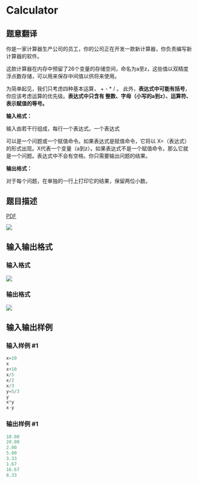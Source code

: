 # Calculator

## 题意翻译

你是一家计算器生产公司的员工，你的公司正在开发一款新计算器，你负责编写新计算器的软件。

这款计算器在内存中预留了26个变量的存储空间，命名为a至z，这些值以双精度浮点数存储，可以用来保存中间值以供将来使用。

为简单起见，我们只考虑四种基本运算， + - * / 。 此外，**表达式中可能有括号**，你应该考虑运算的优先级。**表达式中只含有 整数、字母（小写的a到z）、运算符、表示赋值的等号。**

**输入格式：**

输入由若干行组成，每行一个表达式。一个表达式

可以是一个问题或一个赋值命令。如果表达式是赋值命令，它将以 X=（表达式）的形式出现。X代表一个变量（a到z）。如果表达式不是一个赋值命令，那么它就是一个问题。表达式中不会有空格。你只需要输出问题的结果。

**输出格式：**

对于每个问题，在单独的一行上打印它的结果，保留两位小数。

## 题目描述

[problemUrl]: https://uva.onlinejudge.org/index.php?option=com_onlinejudge&Itemid=8&category=21&page=show_problem&problem=1873

[PDF](https://uva.onlinejudge.org/external/109/p10932.pdf)

![](https://cdn.luogu.com.cn/upload/vjudge_pic/UVA10932/a4e8a441e7770fb2d4ab691aa3ad995ad5a58d10.png)

## 输入输出格式

### 输入格式

![](https://cdn.luogu.com.cn/upload/vjudge_pic/UVA10932/0ea62904064b2832be5f4a77636af4d27e686dbf.png)

### 输出格式

![](https://cdn.luogu.com.cn/upload/vjudge_pic/UVA10932/a4519e5e0c67ea0050ec5b7c9a7be1ea5e3e003b.png)

## 输入输出样例

### 输入样例 #1

```cpp
x=10
x
x+10
x/5
x/2
x/3
y=5/3
y
x*y
x-y
```


### 输出样例 #1

```cpp
10.00
20.00
2.00
5.00
3.33
1.67
16.67
8.33
```


